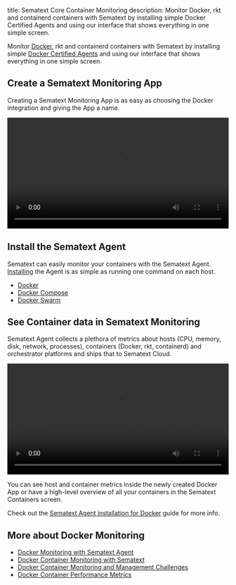 title: Sematext Core Container Monitoring
description: Monitor Docker, rkt and containerd containers with Sematext by installing simple Docker Certified Agents and using our interface that shows everything in one simple screen.

Monitor [Docker](https://www.docker.com/), rkt and containerd containers with Sematext by installing simple [Docker Certified Agents](https://hub.docker.com/_/sematext-agent-monitoring-and-logging) and using our interface that shows everything in one simple screen.

## Create a Sematext Monitoring App
Creating a Sematext Monitoring App is as easy as choosing the Docker integration and giving the App a name.

<video style="display:block; width:100%; height:auto;" controls autoplay loop>
  <source src="https://sematext.com/wp-content/uploads/2019/06/sematext-create-docker-app.mp4" type="video/mp4" />
</video>

## Install the Sematext Agent
Sematext can easily monitor your containers with the Sematext Agent. [Installing](../agents/sematext-agent/containers/installation) the Agent is as simple as running one command on each host.

- [Docker](../agents/sematext-agent/containers/installation/#docker)
- [Docker Compose](../agents/sematext-agent/containers/installation/docker-compose)
- [Docker Swarm](../agents/sematext-agent/containers/installation/#docker-swarm-enterprise)

## See Container data in Sematext Monitoring
Sematext Agent collects a plethora of metrics about hosts (CPU, memory, disk, network, processes), containers (Docker, rkt, containerd) and orchestrator platforms and ships that to Sematext Cloud.

<video style="display:block; width:100%; height:auto;" controls autoplay loop>
  <source src="https://sematext.com/wp-content/uploads/2019/06/sematext-shipping-docker-metrics.mp4" type="video/mp4" />
</video>

You can see host and container metrics inside the newly created Docker App or have a high-level overview of all your containers in the Sematext Containers screen.

Check out the [Sematext Agent installation for Docker](../agents/sematext-agent/containers/installation) guide for more info.

## More about Docker Monitoring
* [Docker Monitoring with Sematext Agent](../agents/sematext-agent/)
* [Docker Container Monitoring with Sematext](https://sematext.com/blog/docker-container-monitoring-with-sematext/)
* [Docker Container Monitoring and Management Challenges](https://sematext.com/blog/docker-container-monitoring-management-challenges/)
* [Docker Container Performance Metrics](https://sematext.com/blog/top-docker-metrics-to-watch/)

